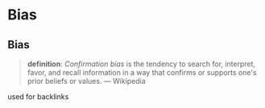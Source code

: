 # Bias

## Bias

> **definition**: _Confirmation bias_ is the tendency to search for, interpret, favor, and recall information in a way that confirms or supports one's prior beliefs or values. &mdash; Wikipedia

used for backlinks
